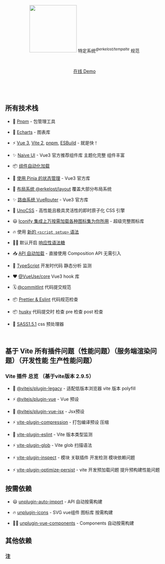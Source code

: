 <script setup>
import Adny from '@/components/Icon.vue'
</script>
<!-- <Adny /> -->
<p align='center'>
<img src="https://raw.githubusercontent.com/unocss/unocss/main/playground/public/icon-gray.svg" style="width:150px;" />
<!-- 快速地<sup><em>@erkelost/tempalte</em></sup> 创建 Web 应用 -->
特定系统<sup><em>@erkelost/tempalte</em></sup> 规范
<br> 
</p>

<br>

<p align='center'>
<a href="https://vitesse.netlify.app/">在线 Demo</a>
</p>

<br>

<p align='center'>
<!-- <b>简体中文</b> -->
</p>

<br>

## 所有技术栈

- 🚀 [Pnpm](https://pnpm.js.org/) - 包管理工具

- 🎨 [Echarts](https://echarts.apache.org/) - 图表库

- ⚡️ [Vue 3](https://github.com/vuejs/vue-next), [Vite 2](https://github.com/vitejs/vite), [pnpm](https://pnpm.js.org/), [ESBuild](https://github.com/evanw/esbuild) - 就是快！

<!-- - 🗂 [基于文件的路由]() -->

- ✨ [Naive UI](https://www.naiveui.com/zh-CN/light) - Vue3 官方推荐组件库 主题化完整 组件丰富

- 📦 [组件自动化加载]()

- 🍍 [使用 Pinia 的状态管理](https://pinia.esm.dev/) - Vue3 官方库

- 📑 [布局系统 @erkelost/layout]() 覆盖大部分布局系统

- ✨ [路由系统 VueRouter]() - Vue3 官方库

- 🎨 [UnoCSS](https://github.com/unocss/unocss) - 高性能且极具灵活性的即时原子化 CSS 引擎

- 😃 [Iconify 集成上万按需加载各种图标集为你所用](https://github.com/antfu/unocss/tree/main/packages/preset-icons) - 超级完整图标库

- 🔥 使用 [新的 `<script setup>` 语法](https://github.com/vuejs/rfcs/pull/227)

- 🤙🏻 默认开启 [响应性语法糖](https://vuejs.org/guide/extras/reactivity-transform.html)

- 📥 [API 自动加载](https://github.com/antfu/unplugin-auto-import) - 直接使用 Composition API 无需引入

- 🦾 [TypeScript]() 开发时代码 静态分析 监测

- ❤️ [@VueUse/core]() Vue3 hook 库

- 🗓️ [@commitlint]() 代码提交规范

- 📦 [Prettier & Eslint]() 代码规范检查

- 📦 [husky]() 代码提交时 检查 pre 检查 post 检查

- 🍔 [SASS1.5.1]() css 预处理器

<!-- - ⚙️ 结合 [GitHub Actions](https://github.com/features/actions)，使用 [Vitest](https://github.com/vitest-dev/vitest) 进行单元测试, [Cypress](https://cypress.io/) 进行 E2E 测试 -->

<!-- - ☁️ 零配置部署 Netlify -->

<br>

<!-- ## 预配置

### UI 框架

- [UnoCSS](https://github.com/antfu/unocss) - 高性能且极具灵活性的即时原子化 CSS 引擎 (需要测试 和 Naive ui 合并引发的问题)


- [NaiveUI]() - 主题化 完整 Vue3组件库

### Icons

- [Iconify](https://iconify.design) - 使用任意的图标集，浏览：[🔍Icônes](https://icones.netlify.app/)
- [UnoCSS 的纯 CSS 图标方案](https://github.com/antfu/unocss/tree/main/packages/preset-icons)

### 插件 继承大部分vite插件及其使用方式

- [Vue Router](https://github.com/vuejs/vue-router)
  - [`vite-plugin-pages`](https://github.com/hannoeru/vite-plugin-pages) - 以文件系统为基础的路由
  - [`vite-plugin-vue-layouts`](https://github.com/JohnCampionJr/vite-plugin-vue-layouts) - 页面布局系统
- [Pinia](https://pinia.esm.dev) - 直接的, 类型安全的, 使用 Composition api 的轻便灵活的 Vue 状态管理
- [`unplugin-vue-components`](https://github.com/antfu/unplugin-vue-components) - 自动加载组件
- [`unplugin-auto-import`](https://github.com/antfu/unplugin-auto-import) - 直接使用 Composition API 等，无需导入
- [`vite-plugin-md`](https://github.com/antfu/vite-plugin-md) - Markdown 作为组件，也可以让组件在 Markdown 中使用
- [Vue I18n](https://github.com/intlify/vue-i18n-next) - 国际化
- [VueUse](https://github.com/antfu/vueuse) - 实用的 Composition API 工具合集

### 编码风格

- 使用 Composition API 地 [`<script setup>` SFC 语法](https://github.com/vuejs/rfcs/pull/227)

### 开发工具

- [TypeScript](https://www.typescriptlang.org/)
- [Vitest](https://github.com/vitest-dev/vitest) - 基于 Vite 的单元测试框架
- [pnpm](https://pnpm.js.org/) - 快, 节省磁盘空间的包管理器
- [Netlify](https://www.netlify.com/) - 零配置的部署
- [VS Code 扩展]()
  - [Vite](https://marketplace.visualstudio.com/items?itemName=antfu.vite) - 自动启动 Vite 服务器
  - [Volar](https://marketplace.visualstudio.com/items?itemName=johnsoncodehk.volar) - Vue 3 `<script setup>` IDE 支持
  - [Iconify IntelliSense](https://marketplace.visualstudio.com/items?itemName=antfu.iconify) - 图标内联显示和自动补全
  - [i18n Ally](https://marketplace.visualstudio.com/items?itemName=lokalise.i18n-ally) - 多合一的 I18n 支持
  - [ESLint](https://marketplace.visualstudio.com/items?itemName=dbaeumer.vscode-eslint) -->

<!-- ## 现在可以试试!

> Vitesse 需要 Node 版本 >=14

### GitHub 模板 -->

<!-- [使用这个模板创建仓库](https://github.com/ErKeLost/vite-vue3-template). -->

<!-- ### 克隆到本地

如果您更喜欢使用更干净的 git 历史记录手动执行此操作

```bash
pnpm add jzzx-cli -g
pnpm i # 如果你没装过 pnpm, 可以先运行: npm install -g pnpm
```
 -->
<!-- ## 清单

使用此模板时，请尝试按照清单正确更新您自己的信息

- [ ] 在 `LICENSE` 中改变作者名
- [ ] 在 `App.vue` 中改变标题
- [ ] 在 `vite.config.ts` 更改主机名
- [ ] 在 `public` 目录下改变 favicon
- [ ] 移除 `.github` 文件夹中包含资助的信息
- [ ] 整理 README 并删除路由

紧接着, 享受吧 :) -->

<!-- ## 使用

### 开发

只需要执行以下命令就可以在 http://localhost:3000 中看到

```bash
pnpm dev
```

### 构建

构建该应用只需要执行以下命令

```bash
pnpm build
```

然后你会看到用于发布的 `dist` 文件夹被生成。

### 部署到 Netlify

前往 [Netlify](https://app.netlify.com/start) 并选择你的仓库, 一路 `OK` 下去，稍等一下后，你的应用将被创建. -->

## 基于 Vite 所有插件问题（性能问题）（服务端渲染问题）（开发性能 生产性能问题）

### Vite 插件 总览 （基于vite版本 2.9.5）

- 🚀 [@vitejs/plugin-legacy](https://pnpm.js.org/) - 适配低版本浏览器 vite 版本 polyfill

- ⚡️ [@vitejs/plugin-vue](https://github.com/vuejs/vue-next) - Vue 预设

- 🚀 [@vitejs/plugin-vue-jsx](https://pnpm.js.org/) - Jsx预设

- ⚡️ [vite-plugin-compression](https://github.com/vuejs/vue-next) - 打包编译预设 压缩

- 🚀 [vite-plugin-eslint](https://pnpm.js.org/) - Vite 版本类型监测

- ⚡️ [vite-plugin-glob](https://github.com/vuejs/vue-next) - Vite glob 扫描语法

- ⚡️ [vite-plugin-inspect](https://github.com/vuejs/vue-next) - 模块 关联插件 开发检测 模块依赖问题

- ⚡️ [vite-plugin-optimize-persist](https://github.com/vuejs/vue-next) - vite 开发预加载问题 提升预构建性能问题


## 按需依赖


- 😃 [unplugin-auto-import](https://github.com/antfu/unocss/tree/main/packages/preset-icons) - API 自动按需构建

- 🔥 [unplugin-icons](https://github.com/vuejs/rfcs/pull/227) - SVG vue组件 图标库 按需构建

- 🤙🏻 [unplugin-vue-components](https://vuejs.org/guide/extras/reactivity-transform.html) - Components 自动按需构建
 
## 其他依赖

### 注
